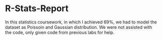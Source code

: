 # R-Stats-Report

In this statistics coursework, in which I achieved 69%, we had to model the dataset as Poissoin and Gaussian distribution. We were not assisted with the code, only given code from previous labs for help. 
